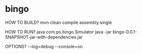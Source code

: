 # bingo

HOW TO BUILD?
mvn clean compile assembly:single

HOW TO RUN?
java com.ps.bingo.Simulator
java -jar bingo-0.0.1-SNAPSHOT-jar-with-dependencies.jar

OPTIONS?
--log=debug --console=on


